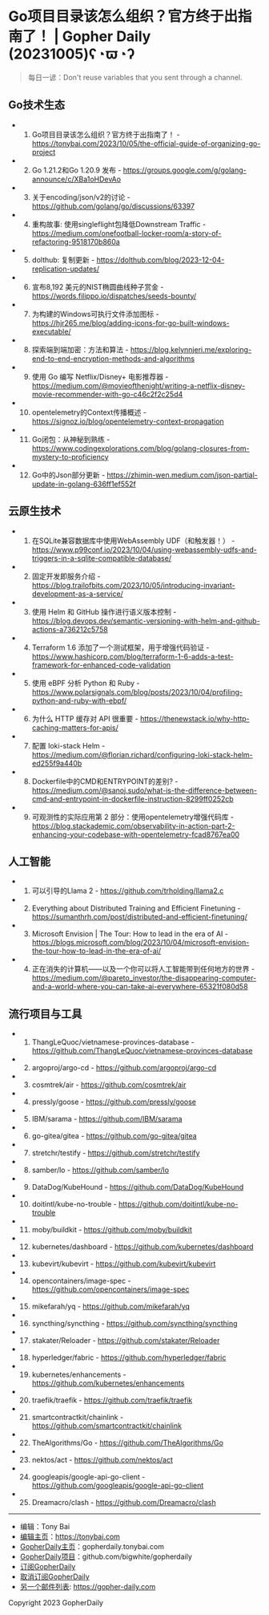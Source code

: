 # Go项目目录该怎么组织？官方终于出指南了！ | Gopher Daily (20231005)ʕ◔ϖ◔ʔ

>每日一谚：Don't reuse variables that you sent through a channel.

## Go技术生态


- 1. Go项目目录该怎么组织？官方终于出指南了！ - https://tonybai.com/2023/10/05/the-official-guide-of-organizing-go-project

- 2. Go 1.21.2和Go 1.20.9 发布 - https://groups.google.com/g/golang-announce/c/XBa1oHDevAo

- 3. 关于encoding/json/v2的讨论 - https://github.com/golang/go/discussions/63397

- 4. 重构故事: 使用singleflight包降低Downstream Traffic - https://medium.com/onefootball-locker-room/a-story-of-refactoring-9518170b860a

- 5. dolthub: 复制更新 - https://dolthub.com/blog/2023-12-04-replication-updates/

- 6. 宣布8,192 美元的NIST椭圆曲线种子赏金 - https://words.filippo.io/dispatches/seeds-bounty/

- 7. 为构建的Windows可执行文件添加图标 - https://hjr265.me/blog/adding-icons-for-go-built-windows-executable/

- 8. 探索端到端加密：方法和算法 - https://blog.kelynnjeri.me/exploring-end-to-end-encryption-methods-and-algorithms

- 9. 使用 Go 编写 Netflix/Disney&#43; 电影推荐器 - https://medium.com/@movieofthenight/writing-a-netflix-disney-movie-recommender-with-go-c46c2f2c25d4

- 10. opentelemetry的Context传播概述 - https://signoz.io/blog/opentelemetry-context-propagation

- 11. Go闭包：从神秘到熟练 - https://www.codingexplorations.com/blog/golang-closures-from-mystery-to-proficiency

- 12. Go中的Json部分更新 - https://zhimin-wen.medium.com/json-partial-update-in-golang-636ff1ef552f


## 云原生技术


- 1. 在SQLite兼容数据库中使用WebAssembly UDF（和触发器！） - https://www.p99conf.io/2023/10/04/using-webassembly-udfs-and-triggers-in-a-sqlite-compatible-database/

- 2. 固定开发即服务介绍 - https://blog.trailofbits.com/2023/10/05/introducing-invariant-development-as-a-service/

- 3. 使用 Helm 和 GitHub 操作进行语义版本控制 - https://blog.devops.dev/semantic-versioning-with-helm-and-github-actions-a736212c5758

- 4. Terraform 1.6 添加了一个测试框架，用于增强代码验证 - https://www.hashicorp.com/blog/terraform-1-6-adds-a-test-framework-for-enhanced-code-validation

- 5. 使用 eBPF 分析 Python 和 Ruby - https://www.polarsignals.com/blog/posts/2023/10/04/profiling-python-and-ruby-with-ebpf/

- 6. 为什么 HTTP 缓存对 API 很重要 - https://thenewstack.io/why-http-caching-matters-for-apis/

- 7. 配置 loki-stack Helm - https://medium.com/@florian.richard/configuring-loki-stack-helm-ed255f9a440b

- 8. Dockerfile中的CMD和ENTRYPOINT的差别? - https://medium.com/@sanoj.sudo/what-is-the-difference-between-cmd-and-entrypoint-in-dockerfile-instruction-8299ff0252cb

- 9. 可观测性的实际应用第 2 部分：使用opentelemetry增强代码库 - https://blog.stackademic.com/observability-in-action-part-2-enhancing-your-codebase-with-opentelemetry-fcad8767ea00


## 人工智能


- 1. 可以引导的Llama 2 - https://github.com/trholding/llama2.c

- 2. Everything about Distributed Training and Efficient Finetuning - https://sumanthrh.com/post/distributed-and-efficient-finetuning/

- 3. Microsoft Envision | The Tour: How to lead in the era of AI - https://blogs.microsoft.com/blog/2023/10/04/microsoft-envision-the-tour-how-to-lead-in-the-era-of-ai/

- 4. 正在消失的计算机——以及一个你可以将人工智能带到任何地方的世界 - https://medium.com/@pareto_investor/the-disappearing-computer-and-a-world-where-you-can-take-ai-everywhere-65321f080d58


## 流行项目与工具


- 1. ThangLeQuoc/vietnamese-provinces-database - https://github.com/ThangLeQuoc/vietnamese-provinces-database

- 2. argoproj/argo-cd - https://github.com/argoproj/argo-cd

- 3. cosmtrek/air - https://github.com/cosmtrek/air

- 4. pressly/goose - https://github.com/pressly/goose

- 5. IBM/sarama - https://github.com/IBM/sarama

- 6. go-gitea/gitea - https://github.com/go-gitea/gitea

- 7. stretchr/testify - https://github.com/stretchr/testify

- 8. samber/lo - https://github.com/samber/lo

- 9. DataDog/KubeHound - https://github.com/DataDog/KubeHound

- 10. doitintl/kube-no-trouble - https://github.com/doitintl/kube-no-trouble

- 11. moby/buildkit - https://github.com/moby/buildkit

- 12. kubernetes/dashboard - https://github.com/kubernetes/dashboard

- 13. kubevirt/kubevirt - https://github.com/kubevirt/kubevirt

- 14. opencontainers/image-spec - https://github.com/opencontainers/image-spec

- 15. mikefarah/yq - https://github.com/mikefarah/yq

- 16. syncthing/syncthing - https://github.com/syncthing/syncthing

- 17. stakater/Reloader - https://github.com/stakater/Reloader

- 18. hyperledger/fabric - https://github.com/hyperledger/fabric

- 19. kubernetes/enhancements - https://github.com/kubernetes/enhancements

- 20. traefik/traefik - https://github.com/traefik/traefik

- 21. smartcontractkit/chainlink - https://github.com/smartcontractkit/chainlink

- 22. TheAlgorithms/Go - https://github.com/TheAlgorithms/Go

- 23. nektos/act - https://github.com/nektos/act

- 24. googleapis/google-api-go-client - https://github.com/googleapis/google-api-go-client

- 25. Dreamacro/clash - https://github.com/Dreamacro/clash


----

- 编辑：Tony Bai
- [编辑主页](https://tonybai.com)：https://tonybai.com
- [GopherDaily主页](https://gopherdaily.tonybai.com)：gopherdaily.tonybai.com
- [GopherDaily项目](https://github.com/bigwhite/gopherdaily)：github.com/bigwhite/gopherdaily
- [订阅GopherDaily](https://gopherdaily.tonybai.com/subscribe)
- [取消订阅GopherDaily](https://gopherdaily.tonybai.com/unsubscribe)
- [另一个邮件列表](https://gopher-daily.com): https://gopher-daily.com

Copyright 2023 GopherDaily
